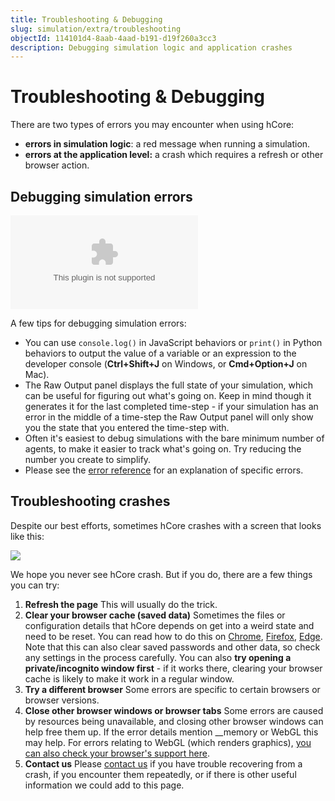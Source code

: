 ```yaml
---
title: Troubleshooting & Debugging
slug: simulation/extra/troubleshooting
objectId: 114101d4-8aab-4aad-b191-d19f260a3cc3
description: Debugging simulation logic and application crashes
---
```


# Troubleshooting & Debugging

There are two types of errors you may encounter when using hCore:

- **errors in simulation logic**: a red message when running a simulation.
- **errors at the application level:** a crash which requires a refresh or other browser action.

## Debugging simulation errors

<Embed type="youtube" url="https://youtu.be/lqEZk0Xp51U" caption="Debugging tutorial" />

A few tips for debugging simulation errors:

- You can use `console.log()` in JavaScript behaviors or `print()` in Python behaviors to output the value of a variable or an expression to the developer console \(**Ctrl+Shift+J** on Windows, or **Cmd+Option+J** on Mac\).
- The Raw Output panel displays the full state of your simulation, which can be useful for figuring out what's going on. Keep in mind though it generates it for the last completed time-step - if your simulation has an error in the middle of a time-step the Raw Output panel will only show you the state that you entered the time-step with.
- Often it's easiest to debug simulations with the bare minimum number of agents, to make it easier to track what's going on. Try reducing the number you create to simplify.
- Please see the [error reference](/docs/simulation/extra/troubleshooting/error-reference) for an explanation of specific errors.

## Troubleshooting crashes

Despite our best efforts, sometimes hCore crashes with a screen that looks like this:

![](https://cdn-us1.hash.ai/site/docs/screenshot-2021-06-15-at-10.24.37.png)

We hope you never see hCore crash. But if you do, there are a few things you can try:

1.  **Refresh the page** This will usually do the trick.
1.  **Clear your browser cache \(saved data\)** Sometimes the files or configuration details that hCore depends on get into a weird state and need to be reset. You can read how to do this on [Chrome](https://support.google.com/accounts/answer/32050), [Firefox](https://support.mozilla.org/en-US/kb/how-clear-firefox-cache), [Edge](https://support.microsoft.com/en-us/microsoft-edge/view-and-delete-browser-history-in-microsoft-edge-00cf7943-a9e1-975a-a33d-ac10ce454ca4). Note that this can also clear saved passwords and other data, so check any settings in the process carefully. You can also **try opening a private/incognito window first** - if it works there, clearing your browser cache is likely to make it work in a regular window.
1.  **Try a different browser** Some errors are specific to certain browsers or browser versions.
1.  **Close other browser windows or browser tabs** Some errors are caused by resources being unavailable, and closing other browser windows can help free them up. If the error details mention \_\_memory or WebGL this may help. For errors relating to WebGL \(which renders graphics\), [you can also check your browser's support here](https://get.webgl.org/).
1.  **Contact us** Please [contact us](/contact) if you have trouble recovering from a crash, if you encounter them repeatedly, or if there is other useful information we could add to this page.
